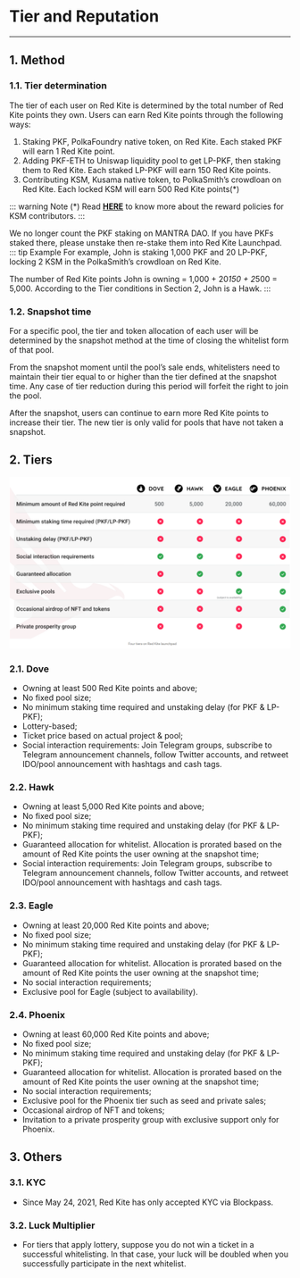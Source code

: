 # Tier and Reputation

---

## 1. Method

<h3> 1.1. Tier determination </h3>

The tier of each user on Red Kite is determined by the total number of Red Kite points they own. Users can earn Red Kite points through the following ways:
1. Staking PKF, PolkaFoundry native token, on Red Kite. Each staked PKF will earn 1 Red Kite point.
2. Adding PKF-ETH to Uniswap liquidity pool to get LP-PKF, then staking them to Red Kite. Each staked LP-PKF will earn 150 Red Kite points.
3. Contributing KSM, Kusama native token, to PolkaSmith’s crowdloan on Red Kite. Each locked KSM will earn 500 Red Kite points(*)

::: warning Note
(*) Read [**HERE**](https://medium.com/polkafoundry/polkasmith-kusama-parachain-auction-in-a-nutshell-e73892169719) to know more about the reward policies for KSM contributors.
:::

We no longer count the PKF staking on MANTRA DAO. If you have PKFs staked there, please unstake then re-stake them into Red Kite Launchpad.
::: tip Example
For example, John is staking 1,000 PKF and 20 LP-PKF, locking 2 KSM in the PolkaSmith’s crowdloan on Red Kite.

The number of Red Kite points John is owning = 1,000 + 20*150 + 2*500 = 5,000. According to the Tier conditions in Section 2, John is a Hawk.
:::

<h3> 1.2. Snapshot time </h3>

For a specific pool, the tier and token allocation of each user will be determined by the snapshot method at the time of closing the whitelist form of that pool.

From the snapshot moment until the pool’s sale ends, whitelisters need to maintain their tier equal to or higher than the tier defined at the snapshot time. Any case of tier reduction during this period will forfeit the right to join the pool.

After the snapshot, users can continue to earn more Red Kite points to increase their tier. The new tier is only valid for pools that have not taken a snapshot.

## 2. Tiers

<img src="./tier.png" />

<h3> 2.1. Dove </h3>

* Owning at least 500 Red Kite points and above;
* No fixed pool size;
* No minimum staking time required and unstaking delay (for PKF & LP-PKF);
* Lottery-based;
* Ticket price based on actual project & pool;
* Social interaction requirements: Join Telegram groups, subscribe to Telegram announcement channels, follow Twitter accounts, and retweet IDO/pool announcement with hashtags and cash tags.

<h3> 2.2. Hawk </h3>

* Owning at least 5,000 Red Kite points and above;
* No fixed pool size;
* No minimum staking time required and unstaking delay (for PKF & LP-PKF);
* Guaranteed allocation for whitelist. Allocation is prorated based on the amount of Red Kite points the user owning at the snapshot time;
* Social interaction requirements: Join Telegram groups, subscribe to Telegram announcement channels, follow Twitter accounts, and retweet IDO/pool announcement with hashtags and cash tags.

<h3> 2.3. Eagle </h3>

* Owning at least 20,000 Red Kite points and above;
* No fixed pool size;
* No minimum staking time required and unstaking delay (for PKF & LP-PKF);
* Guaranteed allocation for whitelist. Allocation is prorated based on the amount of Red Kite points the user owning at the snapshot time;
* No social interaction requirements;
* Exclusive pool for Eagle (subject to availability).

<h3> 2.4. Phoenix </h3>

* Owning at least 60,000 Red Kite points and above;
* No fixed pool size;
* No minimum staking time required and unstaking delay (for PKF & LP-PKF);
* Guaranteed allocation for whitelist. Allocation is prorated based on the amount of Red Kite points the user owning at the snapshot time;
* No social interaction requirements;
* Exclusive pool for the Phoenix tier such as seed and private sales;
* Occasional airdrop of NFT and tokens;
* Invitation to a private prosperity group with exclusive support only for Phoenix.

## 3. Others 

<h3> 3.1. KYC </h3>

* Since May 24, 2021, Red Kite has only accepted KYC via Blockpass.

<h3> 3.2. Luck Multiplier</h3>

* For tiers that apply lottery, suppose you do not win a ticket in a successful whitelisting. In that case, your luck will be doubled when you successfully participate in the next whitelist.